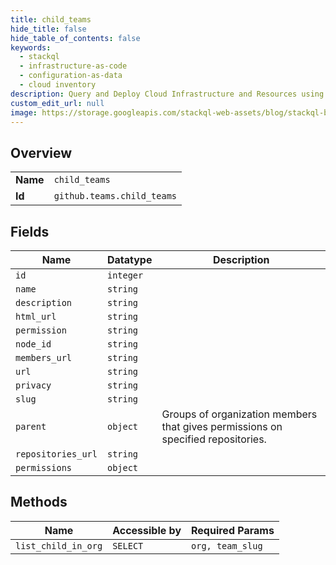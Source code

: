 ```yaml
---
title: child_teams
hide_title: false
hide_table_of_contents: false
keywords:
  - stackql
  - infrastructure-as-code
  - configuration-as-data
  - cloud inventory
description: Query and Deploy Cloud Infrastructure and Resources using SQL
custom_edit_url: null
image: https://storage.googleapis.com/stackql-web-assets/blog/stackql-blog-post-featured-image.png
---
```

  
    

## Overview
<table><tbody>
<tr><td><b>Name</b></td><td><code>child_teams</code></td></tr>
<tr><td><b>Id</b></td><td><code>github.teams.child_teams</code></td></tr>
</tbody></table>

## Fields
| Name | Datatype | Description |
| ---- | -------- | ----------- |
| `id` | `integer` |  |
| `name` | `string` |  |
| `description` | `string` |  |
| `html_url` | `string` |  |
| `permission` | `string` |  |
| `node_id` | `string` |  |
| `members_url` | `string` |  |
| `url` | `string` |  |
| `privacy` | `string` |  |
| `slug` | `string` |  |
| `parent` | `object` | Groups of organization members that gives permissions on specified repositories. |
| `repositories_url` | `string` |  |
| `permissions` | `object` |  |
## Methods
| Name | Accessible by | Required Params |
| ---- | ------------- | --------------- |
| `list_child_in_org` | `SELECT` | `org, team_slug` |
